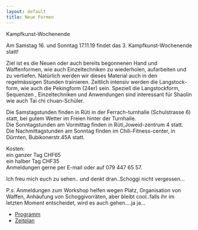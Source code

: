 ```yaml
---
layout: default
title: Neue Formen
---
```


Kampfkunst-Wochenende

Am Samstag 16. und Sonntag 17.11.19 findet das 3. Kampfkunst-Wochenende statt!<br>

Ziel ist es die Neuen oder auch bereits begonnenen Hand und Waffenformen, wie auch
Einzeltechniken zu wiederholen, aufarbeiten und zu vertiefen.
Natürlich werden wir dieses Material auch in den regelmässigen Stunden trainieren.
Zeitlich intensiv werden die Langstock-form, wie auch die Pekingform (24er) sein.
Speziell die Langstockform, Sequenzen , Einzeltechniken und Anwendungen sind interessant
für Shaolin wie auch Tai chi chuan-Schüler.<br>

Die Samstagstunden finden in Rüti in der Ferrach-turnhalle (Schulstrasse 6) statt, bei gutem Wetter im Freien hinter der Turnhalle.<br>
Die Sonntagstunden am Vormittag finden in Rüti,Joweid-zentrum 4 statt.<br>
Die Nachmittagstunden am Sonntag finden im Chili-Fitness-center, in Dürnten, Bubikonerstr.45A statt. <br>

Kosten: <br>
ein ganzer Tag CHF65<br>
ein halber Tag CHF35<br>
Anmeldungen gerne per E-mail oder auf 079 447 65 57.<br>

Ich freu mich euch zu sehen.. und denkt dran..Schoggi nicht vergessen...<br>

P.s. Anmeldungen zum Workshop helfen wegen Platz, Organisation von Waffen, Anhäufung 
von Schoggivorräten, aber bleibt cool..falls ihr im letzten Moment entscheidet, wird es auch 
gehen....ja ja...
<br>


<ul class="small-block-grid-1 medium-block-grid-2 large-block-grid-3">
<li><a target="_blank" href="http://www.wu-shu.ch/images/Programm_KKW19.png" class="button-contact-info">Programm</a></li>
<li><a target="_blank" href="http://www.wu-shu.ch/images/Zeitplan_KKW19.png" class="button-contact-info">Zeitplan</a></li>
</ul>
